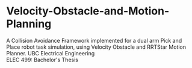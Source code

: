 # Velocity-Obstacle-and-Motion-Planning
A Collision Avoidance Framework implemented for a dual arm Pick and Place robot task simulation, using Velocity Obstacle and RRTStar Motion Planner. 
UBC Electrical Engineering  
ELEC 499: Bachelor's Thesis
